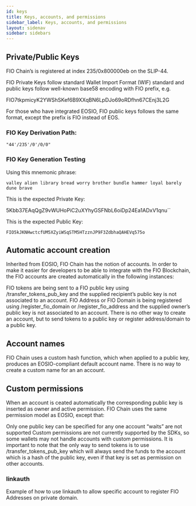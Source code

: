 ```yaml
---
id: keys
title: Keys, accounts, and permissions
sidebar_label: Keys, accounts, and permissions
layout: sidenav
sidebar: sidebars
---
```


## Private/Public Keys

FIO Chain’s is registered at index 235/0x800000eb on the SLIP-44.

FIO Private Keys follow standard Wallet Import Format (WIF) standard and public keys follow well-known base58 encoding with FIO prefix, e.g.

FIO7tkpmicyK2YWShSKef6B9XXqBN6LpDJo69oRDfhn67CEnj3L2G

For those who have integrated EOSIO, FIO public keys follows the same format, except the prefix is FIO instead of EOS.

### FIO Key Derivation Path:

`"44'/235'/0'/0/0"`

### FIO Key Generation Testing

Using this mnemonic phrase:

`valley alien library bread worry brother bundle hammer loyal barely dune brave`

This is the expected Private Key:

5Kbb37EAqQgZ9vWUHoPiC2uXYhyGSFNbL6oiDp24Ea1ADxV1qnu``

This is the expected Public Key:

`FIO5kJKNHwctcfUM5XZyiWSqSTM5HTzznJP9F3ZdbhaQAHEVq575o`

## Automatic account creation

Inherited from EOSIO, FIO Chain has the notion of accounts. In order to make it easier for developers to be able to integrate with the FIO Blockchain, the FIO accounts are created automatically in the following instances:

FIO tokens are being sent to a FIO public key using /transfer_tokens_pub_key and the supplied recipient’s public key is not associated to an account.
FIO Address or FIO Domain is being registered using /register_fio_domain or /register_fio_address and the supplied owner’s public key is not associated to an account.
There is no other way to create an account, but to send tokens to a public key or register address/domain to a public key.

## Account names

FIO Chain uses a custom hash function, which when applied to a public key, produces an EOSIO-compliant default account name. There is no way to create a custom name for an an account.

## Custom permissions

When an account is ceated automatically the corresponding public key is inserted as owner and active permission. FIO Chain uses the same permission model as EOSIO, except that:

Only one public key can be specified for any one account
“waits” are not supported
Custom permissions are not currently supported by the SDKs, so some wallets may not handle accounts with custom permissions.
It is important to note that the only way to send tokens is to use /transfer_tokens_pub_key which will always send the funds to the account which is a hash of the public key, even if that key is set as permission on other accounts.

### linkauth

Example of how to use linkauth to allow specific account to register FIO Addresses on private domain.
